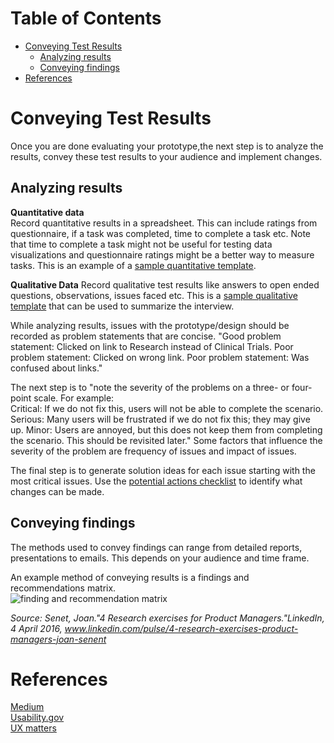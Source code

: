 # Table of Contents
  * [Conveying Test Results](#conveying-test-results)
	  * [Analyzing results](#analyzing-results)
	  * [Conveying findings](#conveying-findings)
  * [References](#references) 
 

# Conveying Test Results

Once you are done evaluating your prototype,the next step is to analyze the results, convey these test results to your audience and implement changes. 

## Analyzing results

**Quantitative data**  
Record quantitative results in a spreadsheet. This can include ratings from questionnaire, if a task was completed, time to complete a task etc. Note that time to complete a task might not be useful for testing data visualizations and questionnaire ratings might be a better way to measure tasks. 
This is an example of a 
[sample quantitative template](https://www.dropbox.com/s/33q07ixbsq8q2yc/User%20Session%20Analysis.xlsx?dl=0). 


**Qualitative Data**
Record qualitative test results like answers to open ended questions, observations, issues faced etc. This is a [sample qualitative template](https://www.dropbox.com/s/vjcr98eekljgp76/SummarySheet.pdf?dl=0) that can be used to summarize the interview.   

While analyzing results, issues with the prototype/design should be recorded as problem statements that are concise. 
"Good problem statement: Clicked on link to Research instead of Clinical Trials.
Poor problem statement: Clicked on wrong link.
Poor problem statement: Was confused about links."    


The next step is to "note the severity of the problems on a three- or four-point scale. For example:  
Critical:  If we do not fix this, users will not be able to complete the scenario.
Serious:  Many users will be frustrated if we do not fix this; they may give up.
Minor:  Users are annoyed, but this does not keep them from completing the scenario. This should be revisited later."
Some factors that influence the severity of the problem are frequency of issues and impact of issues.

The final step is to generate solution ideas for each issue starting with the most critical issues. Use the [potential actions checklist](./Checklist-of-potential-actions.md) to identify what changes can be made.   
 

## Conveying findings  
The methods used to convey findings can range from detailed reports, presentations to emails. This depends on your audience and time frame.   

An example method of conveying results is a findings and recommendations matrix.   
![finding and recommendation matrix](https://media.licdn.com/mpr/mpr/shrinknp_800_800/AAEAAQAAAAAAAAf2AAAAJDVkZTU0YjQzLTMwODctNDBkMy1iMTIwLTdhMDM5NjgyNzFmOA.png)

*Source: Senet, Joan."4 Research exercises for Product Managers."LinkedIn, 4 April 2016, www.linkedin.com/pulse/4-research-exercises-product-managers-joan-senent*


# References  
[Medium](https://medium.com/user-research/first-time-usability-analyzing-results-7eb748ede9eb)  
[Usability.gov](https://www.usability.gov/how-to-and-tools/methods/reporting-usability-test-results.html)  
[UX matters](https://www.uxmatters.com/mt/archives/2012/02/communicating-user-research-findings.php)  

